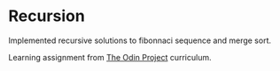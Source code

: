 # Recursion

Implemented recursive solutions to fibonnaci sequence and merge sort.

Learning assignment from [The Odin Project](https://www.theodinproject.com/lessons/javascript-recursion#project-solution) curriculum.